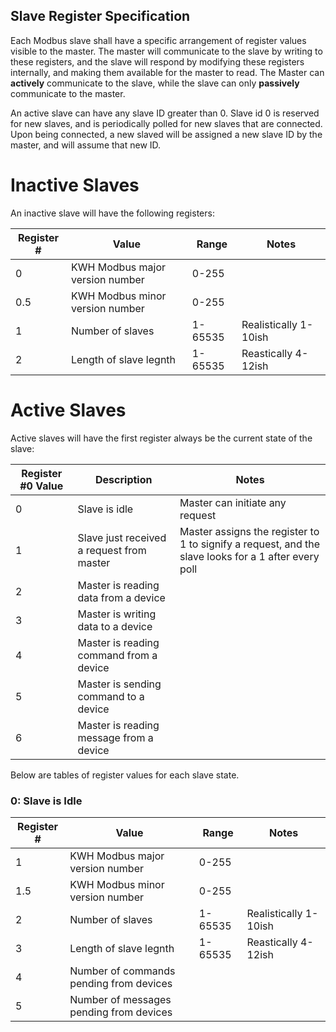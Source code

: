 ## Slave Register Specification ##
Each Modbus slave shall have a specific arrangement of register values visible to the master. The master will communicate to the slave by writing to these registers, and the slave will respond by modifying these registers internally, and making them available for the master to read. The Master can **actively** communicate to the slave, while the slave can only **passively** communicate to the master.

An active slave can have any slave ID greater than 0. Slave id 0 is reserved for new slaves, and is periodically polled for new slaves that are connected. Upon being connected, a new slaved will be assigned a new slave ID by the master, and will assume that new ID.

# Inactive Slaves #
An inactive slave will have the following registers:

| Register #	| Value			| Range			| Notes			|
|---------------|---------------|---------------|---------------|
| 0 |KWH Modbus major version number | 0-255 ||
| 0.5 |KWH Modbus minor version number | 0-255 ||
| 1 | Number of slaves | 1-65535 | Realistically 1-10ish |
| 2 | Length of slave legnth | 1-65535 | Reastically 4-12ish|

# Active Slaves #
Active slaves will have the first register always be the current state of the slave:

| Register #0 Value	| Description	| Notes	|
|-------------------|---------------|-------|
| 0 | Slave is idle | Master can initiate any request |
| 1 | Slave just received a request from master | Master assigns the register to 1 to signify a request, and the slave looks for a 1 after every poll |
| 2 | Master is reading data from a device ||
| 3 | Master is writing data to a device ||
| 4 | Master is reading command from a device ||
| 5 | Master is sending command to a device ||
| 6 | Master is reading message from a device ||

Below are tables of register values for each slave state.

### 0: Slave is Idle ###

| Register #	| Value			| Range			| Notes			|
|---------------|---------------|---------------|---------------|
| 1 |KWH Modbus major version number | 0-255 ||
| 1.5 |KWH Modbus minor version number | 0-255 ||
| 2 | Number of slaves | 1-65535 | Realistically 1-10ish |
| 3 | Length of slave legnth | 1-65535 | Reastically 4-12ish|
| 4 | Number of commands pending from devices ||
| 5 | Number of messages pending from devices ||